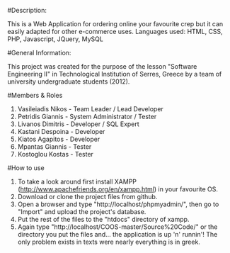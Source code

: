 #Description:

This is a Web Application for ordering online your favourite crep but it
can easily adapted for other e-commerce uses. 
Languages used: HTML, CSS, PHP, Javascript, JQuery, MySQL  

#General Information:

This project was created for the purpose of the lesson "Software Engineering II"
in Technological Institution of Serres, Greece by a team of university undergraduate students (2012).

#Members & Roles

1. Vasileiadis Nikos - Team Leader / Lead Developer
2. Petridis Giannis - System Administrator / Tester
3. Livanos Dimitris - Developer / SQL Expert
4. Kastani Despoina - Developer
5. Kiatos Agapitos - Developer
6. Mpantas Giannis - Tester
7. Kostoglou Kostas  - Tester

#How to use

1. To take a look around first install XAMPP (http://www.apachefriends.org/en/xampp.html)
in your favourite OS.
2. Download or clone the project files from github. 
3. Open a browser 
and type "http://localhost/phpmyadmin/", then go to "Import" and upload the project's 
database. 
4. Put the rest of the files to the "htdocs" directory of xampp. 
5. Again type
"http://localhost/COOS-master/Source%20Code/" or the directory you put the files and...
the application is up 'n' runnin'! The only problem exists in texts were nearly 
everything is in greek.
